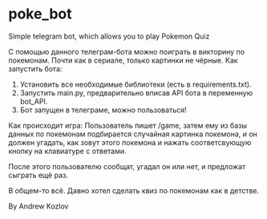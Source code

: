 # poke_bot
Simple telegram bot, which allows you to play Pokemon Quiz

С помощью данного телеграм-бота можно поиграть в викторину по покемонам. Почти как в сериале, только картинки не чёрные. 
Как запустить бота: 
1) Установить все необходимые библиотеки (есть в requirements.txt).
2) Запустить main.py, предварительно вписав API бота в переменную bot_API.
3) Бот запущен в телеграме, можно пользоваться!

Как происходит игра:
Пользователь пишет /game, затем ему из базы данных по покемонам подбирается случайная картинка покемона, и он должен угадать,
как зовут этого покемона и нажать соответсвующую кнопку на клавиатуре с ответами.

После этого пользователю сообщат, угадал он или нет, и предложат сыграть ещё раз.

В общем-то всё. Давно хотел сделать квиз по покемонам как в детстве.

By Andrew Kozlov
